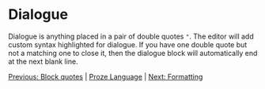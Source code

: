 # Dialogue

Dialogue is anything placed in a pair of double quotes `"`. The editor will add custom syntax highlighted for dialogue. If you have one double quote but not a matching one to close it, then the dialogue block will automatically end at the next blank line.


[Previous: Block quotes](./block-quotes.md) | [Proze Language](./proze-language.md) | [Next: Formatting](./formatting.md)
